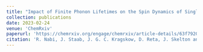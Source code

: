 ```yaml
---
title: "Impact of Finite Phonon Lifetimes on the Spin Dynamics of Single-Molecule Magnets"
collection: publications
date: 2023-02-24
venue: 'ChemRxiv'
paperurl: 'https://chemrxiv.org/engage/chemrxiv/article-details/63f79207897b18336f03af6f'
citation: 'R. Nabi, J. Staab, J. G. C. Kragskow, D. Reta, J. Skelton and N. F. Chilton, ChemRxiv, 2023. <b>This content is a preprint and has not been peer-reviewed.</b>'
---
```

